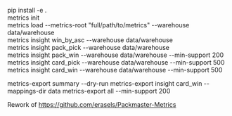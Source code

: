 pip install -e .  
metrics init  
metrics load --metrics-root "full/path/to/metrics" --warehouse data/warehouse  
metrics insight win_by_asc --warehouse data/warehouse  
metrics insight pack_pick  --warehouse data/warehouse  
metrics insight pack_win   --warehouse data/warehouse --min-support 200  
metrics insight card_pick  --warehouse data/warehouse --min-support 500  
metrics insight card_win   --warehouse data/warehouse --min-support 500  
  
metrics-export summary --dry-run
metrics-export insight card_win --mappings-dir data
metrics-export all --min-support 200  

Rework of https://github.com/erasels/Packmaster-Metrics